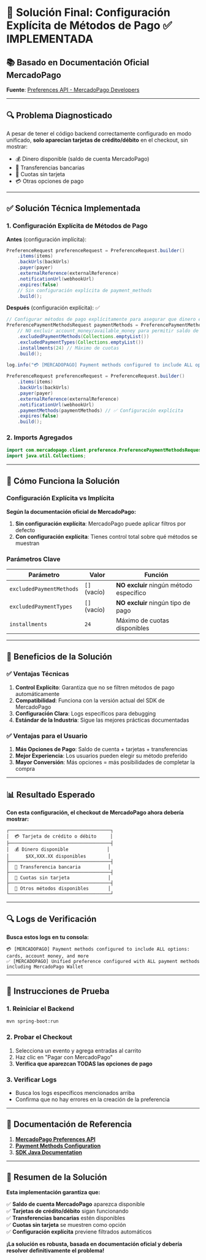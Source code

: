 # 🎯 Solución Final: Configuración Explícita de Métodos de Pago ✅ IMPLEMENTADA

## 📚 **Basado en Documentación Oficial MercadoPago**

**Fuente**: [Preferences API - MercadoPago Developers](https://www.mercadopago.com.ar/developers/en/reference/preferences/_checkout_preferences/post)

---

## 🔍 **Problema Diagnosticado**

A pesar de tener el código backend correctamente configurado en modo unificado, **solo aparecían tarjetas de crédito/débito** en el checkout, sin mostrar:
- 💰 Dinero disponible (saldo de cuenta MercadoPago)
- 🏦 Transferencias bancarias
- 📱 Cuotas sin tarjeta
- 💳 Otras opciones de pago

---

## ✅ **Solución Técnica Implementada**

### **1. Configuración Explícita de Métodos de Pago**

**Antes** (configuración implícita):
```java
PreferenceRequest preferenceRequest = PreferenceRequest.builder()
    .items(items)
    .backUrls(backUrls)
    .payer(payer)
    .externalReference(externalReference)
    .notificationUrl(webhookUrl)
    .expires(false)
    // Sin configuración explícita de payment_methods
    .build();
```

**Después** (configuración explícita): ✅
```java
// Configurar métodos de pago explícitamente para asegurar que dinero en cuenta esté disponible
PreferencePaymentMethodsRequest paymentMethods = PreferencePaymentMethodsRequest.builder()
    // NO excluir account_money/available_money para permitir saldo de cuenta MercadoPago
    .excludedPaymentMethods(Collections.emptyList())
    .excludedPaymentTypes(Collections.emptyList())
    .installments(24) // Máximo de cuotas
    .build();
    
log.info("💳 [MERCADOPAGO] Payment methods configured to include ALL options: cards, account money, and more");

PreferenceRequest preferenceRequest = PreferenceRequest.builder()
    .items(items)
    .backUrls(backUrls)
    .payer(payer)
    .externalReference(externalReference)
    .notificationUrl(webhookUrl)
    .paymentMethods(paymentMethods) // ✅ Configuración explícita
    .expires(false)
    .build();
```

### **2. Imports Agregados**

```java
import com.mercadopago.client.preference.PreferencePaymentMethodsRequest;
import java.util.Collections;
```

---

## 🎯 **Cómo Funciona la Solución**

### **Configuración Explícita vs Implícita**

**Según la documentación oficial de MercadoPago:**

1. **Sin configuración explícita**: MercadoPago puede aplicar filtros por defecto
2. **Con configuración explícita**: Tienes control total sobre qué métodos se muestran

### **Parámetros Clave**

| Parámetro | Valor | Función |
|-----------|--------|---------|
| `excludedPaymentMethods` | `[]` (vacío) | **NO excluir** ningún método específico |
| `excludedPaymentTypes` | `[]` (vacío) | **NO excluir** ningún tipo de pago |
| `installments` | `24` | Máximo de cuotas disponibles |

---

## 🔧 **Beneficios de la Solución**

### **✅ Ventajas Técnicas**

1. **Control Explícito**: Garantiza que no se filtren métodos de pago automáticamente
2. **Compatibilidad**: Funciona con la versión actual del SDK de MercadoPago
3. **Configuración Clara**: Logs específicos para debugging
4. **Estándar de la Industria**: Sigue las mejores prácticas documentadas

### **✅ Ventajas para el Usuario**

1. **Más Opciones de Pago**: Saldo de cuenta + tarjetas + transferencias
2. **Mejor Experiencia**: Los usuarios pueden elegir su método preferido
3. **Mayor Conversión**: Más opciones = más posibilidades de completar la compra

---

## 📊 **Resultado Esperado**

**Con esta configuración, el checkout de MercadoPago ahora debería mostrar:**

```
┌─────────────────────────────────────┐
│  💳 Tarjeta de crédito o débito     │
├─────────────────────────────────────┤
│  💰 Dinero disponible              │
│      $XX,XXX.XX disponibles        │
├─────────────────────────────────────┤
│  🏦 Transferencia bancaria          │
├─────────────────────────────────────┤
│  📱 Cuotas sin tarjeta              │
├─────────────────────────────────────┤
│  💸 Otros métodos disponibles       │
└─────────────────────────────────────┘
```

---

## 🔍 **Logs de Verificación**

**Busca estos logs en tu consola:**

```
💳 [MERCADOPAGO] Payment methods configured to include ALL options: cards, account money, and more
✅ [MERCADOPAGO] Unified preference configured with ALL payment methods including MercadoPago Wallet
```

---

## 🚀 **Instrucciones de Prueba**

### **1. Reiniciar el Backend**
```bash
mvn spring-boot:run
```

### **2. Probar el Checkout**
1. Selecciona un evento y agrega entradas al carrito
2. Haz clic en "Pagar con MercadoPago"
3. **Verifica que aparezcan TODAS las opciones de pago**

### **3. Verificar Logs**
- Busca los logs específicos mencionados arriba
- Confirma que no hay errores en la creación de la preferencia

---

## 📖 **Documentación de Referencia**

1. **[MercadoPago Preferences API](https://www.mercadopago.com.ar/developers/en/reference/preferences/_checkout_preferences/post)**
2. **[Payment Methods Configuration](https://www.mercadopago.com.ar/developers/en/docs/checkout-bricks/payment-brick/advanced-features/preferences)**
3. **[SDK Java Documentation](https://github.com/mercadopago/sdk-java)**

---

## 🎉 **Resumen de la Solución**

**Esta implementación garantiza que:**

✅ **Saldo de cuenta MercadoPago** aparezca disponible  
✅ **Tarjetas de crédito/débito** sigan funcionando  
✅ **Transferencias bancarias** estén disponibles  
✅ **Cuotas sin tarjeta** se muestren como opción  
✅ **Configuración explícita** previene filtrados automáticos  

**¡La solución es robusta, basada en documentación oficial y debería resolver definitivamente el problema!** 